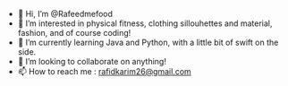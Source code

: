 - 👋 Hi, I’m @Rafeedmefood
- 👀 I’m interested in physical fitness, clothing sillouhettes and material, fashion, and of course coding!
- 🌱 I’m currently learning Java and Python, with a little bit of swift on the side. 
- 💞️ I’m looking to collaborate on anything!
- 📫 How to reach me : rafidkarim26@gmail.com

<!---
Rafeedmefood/Rafeedmefood is a ✨ special ✨ repository because its `README.md` (this file) appears on your GitHub profile.
You can click the Preview link to take a look at your changes.
--->
